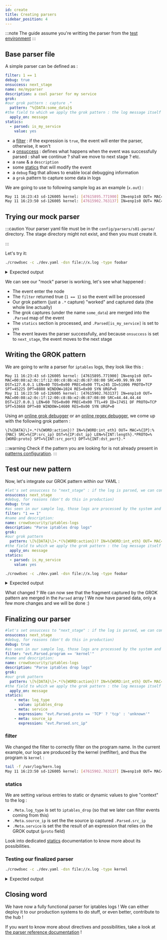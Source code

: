 ```yaml
---
id: create
title: Creating parsers
sidebar_position: 4
---
```


:::note
The guide assume you're writting the parser from the [test environment](/docs/contributing/contributing_test_env)
:::

## Base parser file

A simple parser can be defined as :

```yaml
filter: 1 == 1
debug: true
onsuccess: next_stage
name: me/myparser
description: a cool parser for my service
grok:
#our grok pattern : capture .*
  pattern: ^%{DATA:some_data}$
#the field to which we apply the grok pattern : the log message itself
  apply_on: message
statics:
  - parsed: is_my_service
    value: yes
```

 - a [filter](format#filter) : if the expression is `true`, the event will enter the parser, otherwise, it won't
 - a [onsuccess](format#onsuccess) : defines what happens when the event was successfully parsed : shall we continue ? shall we move to next stage ? etc.
 - a `name` & a `description`
 - some [statics](format#statics) that will modify the event
 - a `debug` flag that allows to enable local debugging information
 - a `grok` pattern to capture some data in logs

We are going to use to following sample log as an example (`x.out`) :
```bash
May 11 16:23:43 sd-126005 kernel: [47615895.771900] IN=enp1s0 OUT= MAC=00:08:a2:0c:1f:12:00:c8:8b:e2:d6:87:08:00 SRC=99.99.99.99 DST=127.0.0.1 LEN=40 TOS=0x00 PREC=0x00 TTL=245 ID=51006 PROTO=TCP SPT=45225 DPT=8888 WINDOW=1024 RES=0x00 SYN URGP=0 
May 11 16:23:50 sd-126005 kernel: [47615902.763137] IN=enp1s0 OUT= MAC=00:08:a2:0c:1f:12:00:c8:8b:e2:d6:87:08:00 SRC=44.44.44.44 DST=127.0.0.1 LEN=60 TOS=0x00 PREC=0x00 TTL=49 ID=17451 DF PROTO=TCP SPT=53668 DPT=80 WINDOW=14600 RES=0x00 SYN URGP=0 
```

## Trying our mock parser

:::caution
Your parser yaml file must be in the `config/parsers/s01-parse/` directory. The stage directory might not exist, and then you must create it.

:::

Let's try it:

```bash             
./crowdsec -c ./dev.yaml -dsn file://x.log -type foobar
```

<details>
  <summary>Expected output</summary>

```bash
INFO[20-08-2021 17:18:20] Crowdsec v1.1.1-linux-73e0bbaf93070f4a640eb5a22212b5dcf26699de 
INFO[20-08-2021 17:18:21] reading x.log at once                         type="file://x.log"
DEBU[20-08-2021 17:18:21] + Grok '^%{DA...' returned 1 entries to merge in Parsed  id=billowing-flower name=me/myparser stage=s01-parse
DEBU[20-08-2021 17:18:21] 	.Parsed['some_data'] = 'May 11 16:23:43 sd-126005 kernel: [47615895.771900] IN=enp1s0 OUT= MAC=00:08:a2:0c:1f:12:00:c8:8b:e2:d6:87:08:00 SRC=99.99.99.99 DST=127.0.0.1 LEN=40 TOS=0x00 PREC=0x00 TTL=245 ID=51006 PROTO=TCP SPT=45225 DPT=8888 WINDOW=1024 RES=0x00 SYN URGP=0 '  id=billowing-flower name=me/myparser stage=s01-parse
DEBU[20-08-2021 17:18:21] + Processing 1 statics                        id=billowing-flower name=me/myparser stage=s01-parse
DEBU[20-08-2021 17:18:21] .Parsed[is_my_service] = 'yes'                id=billowing-flower name=me/myparser stage=s01-parse
DEBU[20-08-2021 17:18:21] Event leaving node : ok                       id=billowing-flower name=me/myparser stage=s01-parse
DEBU[20-08-2021 17:18:21] move Event from stage s01-parse to s02-enrich  id=billowing-flower name=me/myparser stage=s01-parse
DEBU[20-08-2021 17:18:21] + Grok '^%{DA...' returned 1 entries to merge in Parsed  id=billowing-flower name=me/myparser stage=s01-parse
DEBU[20-08-2021 17:18:21] 	.Parsed['some_data'] = 'May 11 16:23:50 sd-126005 kernel: [47615902.763137] IN=enp1s0 OUT= MAC=00:08:a2:0c:1f:12:00:c8:8b:e2:d6:87:08:00 SRC=44.44.44.44 DST=127.0.0.1 LEN=60 TOS=0x00 PREC=0x00 TTL=49 ID=17451 DF PROTO=TCP SPT=53668 DPT=80 WINDOW=14600 RES=0x00 SYN URGP=0'  id=billowing-flower name=me/myparser stage=s01-parse
DEBU[20-08-2021 17:18:21] + Processing 1 statics                        id=billowing-flower name=me/myparser stage=s01-parse
DEBU[20-08-2021 17:18:21] .Parsed[is_my_service] = 'yes'                id=billowing-flower name=me/myparser stage=s01-parse
DEBU[20-08-2021 17:18:21] Event leaving node : ok                       id=billowing-flower name=me/myparser stage=s01-parse
DEBU[20-08-2021 17:18:21] move Event from stage s01-parse to s02-enrich  id=billowing-flower name=me/myparser stage=s01-parse
...
```
</details>


We can see our "mock" parser is working, let's see what happened :

 - The event enter the node
 - The `filter` returned true (`1 == 1`) so the event will be processed
 - Our grok pattern (just a `.*` capture) "worked" and captured data (the whole line actually)
 - The grok captures (under the name `some_data`) are merged into the `.Parsed` map of the event
 - The `statics` section is processed, and `.Parsed[is_my_service]` is set to `yes`
 - The event leaves the parser successfully, and because `onsuccess` is set to `next_stage`, the event moves to the next stage

## Writing the GROK pattern

We are going to write a parser for `iptables` logs, they look like this :

```
May 11 16:23:43 sd-126005 kernel: [47615895.771900] IN=enp1s0 OUT= MAC=00:08:a2:0c:1f:12:00:c8:8b:e2:d6:87:08:00 SRC=99.99.99.99 DST=127.0.0.1 LEN=40 TOS=0x00 PREC=0x00 TTL=245 ID=51006 PROTO=TCP SPT=45225 DPT=8888 WINDOW=1024 RES=0x00 SYN URGP=0 
May 11 16:23:50 sd-126005 kernel: [47615902.763137] IN=enp1s0 OUT= MAC=00:08:a2:0c:1f:12:00:c8:8b:e2:d6:87:08:00 SRC=44.44.44.44 DST=127.0.0.1 LEN=60 TOS=0x00 PREC=0x00 TTL=49 ID=17451 DF PROTO=TCP SPT=53668 DPT=80 WINDOW=14600 RES=0x00 SYN URGP=0 

```

Using an [online grok debugger](https://grokdebug.herokuapp.com/) or an [online regex debugger](https://www.debuggex.com/), we come up with the following grok pattern :

```
\[%{DATA}\]+.*(%{WORD:action})? IN=%{WORD:int_eth} OUT= MAC=%{IP}:%{MAC} SRC=%{IP:src_ip} DST=%{IP:dst_ip} LEN=%{INT:length}.*PROTO=%{WORD:proto} SPT=%{INT:src_port} DPT=%{INT:dst_port}.*
```

:::warning
Check if the pattern you are looking for is not already present in [patterns configuration](/docs/parsers/patterns).
:::

## Test our new pattern

Now, let's integrate our GROK pattern within our YAML :

```yaml
#let's set onsuccess to "next_stage" : if the log is parsed, we can consider it has been dealt with
onsuccess: next_stage
#debug, for reasons (don't do this in production)
debug: true
#as seen in our sample log, those logs are processed by the system and have a progname set to 'kernel'
filter: "1 == 1"
#name and description:
name: crowdsecurity/iptables-logs
description: "Parse iptables drop logs"
grok:
#our grok pattern
  pattern: \[%{DATA}\]+.*(%{WORD:action})? IN=%{WORD:int_eth} OUT= MAC=%{IP}:%{MAC} SRC=%{IP:src_ip} DST=%{IP:dst_ip} LEN=%{INT:length}.*PROTO=%{WORD:proto} SPT=%{INT:src_port} DPT=%{INT:dst_port}.*
#the field to which we apply the grok pattern : the log message itself
  apply_on: message
statics:
  - parsed: is_my_service
    value: yes
```


```bash
./crowdsec -c ./dev.yaml -dsn file://x.log -type foobar
```


<details>
  <summary>Expected output</summary>



 
```bash
INFO[20-08-2021 17:47:46] reading x.log at once                         type="file://x.log"
DEBU[20-08-2021 17:47:46] + Grok '[%{D...' returned 8 entries to merge in Parsed  id=summer-snowflake name=crowdsecurity/iptables-logs stage=s01-parse
DEBU[20-08-2021 17:47:46] 	.Parsed['proto'] = 'TCP'                     id=summer-snowflake name=crowdsecurity/iptables-logs stage=s01-parse
DEBU[20-08-2021 17:47:46] 	.Parsed['src_port'] = '45225'                id=summer-snowflake name=crowdsecurity/iptables-logs stage=s01-parse
DEBU[20-08-2021 17:47:46] 	.Parsed['dst_port'] = '8888'                 id=summer-snowflake name=crowdsecurity/iptables-logs stage=s01-parse
DEBU[20-08-2021 17:47:46] 	.Parsed['action'] = ''                       id=summer-snowflake name=crowdsecurity/iptables-logs stage=s01-parse
DEBU[20-08-2021 17:47:46] 	.Parsed['int_eth'] = 'enp1s0'                id=summer-snowflake name=crowdsecurity/iptables-logs stage=s01-parse
DEBU[20-08-2021 17:47:46] 	.Parsed['src_ip'] = '99.99.99.99'            id=summer-snowflake name=crowdsecurity/iptables-logs stage=s01-parse
DEBU[20-08-2021 17:47:46] 	.Parsed['dst_ip'] = '127.0.0.1'              id=summer-snowflake name=crowdsecurity/iptables-logs stage=s01-parse
DEBU[20-08-2021 17:47:46] 	.Parsed['length'] = '40'                     id=summer-snowflake name=crowdsecurity/iptables-logs stage=s01-parse
DEBU[20-08-2021 17:47:46] + Processing 1 statics                        id=summer-snowflake name=crowdsecurity/iptables-logs stage=s01-parse
DEBU[20-08-2021 17:47:46] .Parsed[is_my_service] = 'yes'                id=summer-snowflake name=crowdsecurity/iptables-logs stage=s01-parse
DEBU[20-08-2021 17:47:46] Event leaving node : ok                       id=summer-snowflake name=crowdsecurity/iptables-logs stage=s01-parse
DEBU[20-08-2021 17:47:46] move Event from stage s01-parse to s02-enrich  id=summer-snowflake name=crowdsecurity/iptables-logs stage=s01-parse
WARN[20-08-2021 17:47:46] Acquisition is finished, shutting down       
DEBU[20-08-2021 17:47:46] + Grok '\[%{D...' returned 8 entries to merge in Parsed  id=summer-snowflake name=crowdsecurity/iptables-logs stage=s01-parse
DEBU[20-08-2021 17:47:46] 	.Parsed['length'] = '60'                     id=summer-snowflake name=crowdsecurity/iptables-logs stage=s01-parse
DEBU[20-08-2021 17:47:46] 	.Parsed['proto'] = 'TCP'                     id=summer-snowflake name=crowdsecurity/iptables-logs stage=s01-parse
DEBU[20-08-2021 17:47:46] 	.Parsed['src_port'] = '53668'                id=summer-snowflake name=crowdsecurity/iptables-logs stage=s01-parse
DEBU[20-08-2021 17:47:46] 	.Parsed['dst_port'] = '80'                   id=summer-snowflake name=crowdsecurity/iptables-logs stage=s01-parse
DEBU[20-08-2021 17:47:46] 	.Parsed['action'] = ''                       id=summer-snowflake name=crowdsecurity/iptables-logs stage=s01-parse
DEBU[20-08-2021 17:47:46] 	.Parsed['int_eth'] = 'enp1s0'                id=summer-snowflake name=crowdsecurity/iptables-logs stage=s01-parse
DEBU[20-08-2021 17:47:46] 	.Parsed['src_ip'] = '44.44.44.44'            id=summer-snowflake name=crowdsecurity/iptables-logs stage=s01-parse
DEBU[20-08-2021 17:47:46] 	.Parsed['dst_ip'] = '127.0.0.1'              id=summer-snowflake name=crowdsecurity/iptables-logs stage=s01-parse
DEBU[20-08-2021 17:47:46] + Processing 1 statics                        id=summer-snowflake name=crowdsecurity/iptables-logs stage=s01-parse
DEBU[20-08-2021 17:47:46] .Parsed[is_my_service] = 'yes'                id=summer-snowflake name=crowdsecurity/iptables-logs stage=s01-parse
DEBU[20-08-2021 17:47:46] Event leaving node : ok                       id=summer-snowflake name=crowdsecurity/iptables-logs stage=s01-parse
DEBU[20-08-2021 17:47:46] move Event from stage s01-parse to s02-enrich  id=summer-snowflake name=crowdsecurity/iptables-logs stage=s01-parse
...
```


</details>

What changed ? We can now see that the fragment captured by the GROK pattern are merged in the `Parsed` array !
We now have parsed data, only a few more changes and we will be done :)

## Finalizing our parser

```yaml
#let's set onsuccess to "next_stage" : if the log is parsed, we can consider it has been dealt with
onsuccess: next_stage
#debug, for reasons (don't do this in production)
debug: true
#as seen in our sample log, those logs are processed by the system and have a progname set to 'kernel'
filter: "evt.Parsed.program == 'kernel'"
#name and description:
name: crowdsecurity/iptables-logs
description: "Parse iptables drop logs"
grok:
#our grok pattern
  pattern: \[%{DATA}\]+.*(%{WORD:action})? IN=%{WORD:int_eth} OUT= MAC=%{IP}:%{MAC} SRC=%{IP:src_ip} DST=%{IP:dst_ip} LEN=%{INT:length}.*PROTO=%{WORD:proto} SPT=%{INT:src_port} DPT=%{INT:dst_port}.*
#the field to which we apply the grok pattern : the log message itself
  apply_on: message
statics:
    - meta: log_type
      value: iptables_drop
    - meta: service
      expression: "evt.Parsed.proto == 'TCP' ? 'tcp' : 'unknown'"
    - meta: source_ip
      expression: "evt.Parsed.src_ip"
```

### filter

We changed the filter to correctly filter on the program name.
In the current example, our logs are produced by the kernel (netfilter), and thus the program is `kernel` :

```bash
tail -f /var/log/kern.log
May 11 16:23:50 sd-126005 kernel: [47615902.763137] IN=enp1s0 OUT= MAC=00:08:a2:0c:1f:12:00:c8:8b:e2:d6:87:08:00 SRC=44.44.44.44 DST=127.0.0.1 LEN=60 TOS=0x00 PREC=0x00 TTL=49 ID=17451 DF PROTO=TCP SPT=53668 DPT=80 WINDOW=14600 RES=0x00 SYN URGP=0 
```

### statics

We are setting various entries to static or dynamic values to give "context" to the log :

  - `.Meta.log_type` is set to `iptables_drop` (so that we later can filter events coming from this)
  - `.Meta.source_ip` is set the the source ip captured  `.Parsed.src_ip`
  - `.Meta.service` is set the the result of an expression that relies on the GROK output (`proto` field)
  
Look into dedicated [statics](/docs/parsers/format#statics) documentation to know more about its possibilities.


### Testing our finalized parser


```bash
./crowdsec -c ./dev.yaml -dsn file://x.log -type kernel
```

<details>
  <summary>Expected output</summary>

```bash
...
INFO[20-08-2021 17:49:02] reading x.log at once                         type="file://x.log"
DEBU[20-08-2021 17:49:02] eval(evt.Parsed.program == 'kernel') = TRUE   id=withered-sun name=crowdsecurity/iptables-logs stage=s01-parse
DEBU[20-08-2021 17:49:02] eval variables:                               id=withered-sun name=crowdsecurity/iptables-logs stage=s01-parse
DEBU[20-08-2021 17:49:02]        evt.Parsed.program = 'kernel'          id=withered-sun name=crowdsecurity/iptables-logs stage=s01-parse
DEBU[20-08-2021 17:49:02] + Grok '[%{D...' returned 8 entries to merge in Parsed  id=withered-sun name=crowdsecurity/iptables-logs stage=s01-parse
DEBU[20-08-2021 17:49:02] 	.Parsed['proto'] = 'TCP'                     id=withered-sun name=crowdsecurity/iptables-logs stage=s01-parse
DEBU[20-08-2021 17:49:02] 	.Parsed['src_port'] = '45225'                id=withered-sun name=crowdsecurity/iptables-logs stage=s01-parse
DEBU[20-08-2021 17:49:02] 	.Parsed['dst_port'] = '8888'                 id=withered-sun name=crowdsecurity/iptables-logs stage=s01-parse
DEBU[20-08-2021 17:49:02] 	.Parsed['action'] = ''                       id=withered-sun name=crowdsecurity/iptables-logs stage=s01-parse
DEBU[20-08-2021 17:49:02] 	.Parsed['int_eth'] = 'enp1s0'                id=withered-sun name=crowdsecurity/iptables-logs stage=s01-parse
DEBU[20-08-2021 17:49:02] 	.Parsed['src_ip'] = '99.99.99.99'            id=withered-sun name=crowdsecurity/iptables-logs stage=s01-parse
DEBU[20-08-2021 17:49:02] 	.Parsed['dst_ip'] = '127.0.0.1'              id=withered-sun name=crowdsecurity/iptables-logs stage=s01-parse
DEBU[20-08-2021 17:49:02] 	.Parsed['length'] = '40'                     id=withered-sun name=crowdsecurity/iptables-logs stage=s01-parse
DEBU[20-08-2021 17:49:02] + Processing 3 statics                        id=withered-sun name=crowdsecurity/iptables-logs stage=s01-parse
DEBU[20-08-2021 17:49:02] .Meta[log_type] = 'iptables_drop'             id=withered-sun name=crowdsecurity/iptables-logs stage=s01-parse
DEBU[20-08-2021 17:49:02] .Meta[service] = 'tcp'                        id=withered-sun name=crowdsecurity/iptables-logs stage=s01-parse
DEBU[20-08-2021 17:49:02] .Meta[source_ip] = '99.99.99.99'              id=withered-sun name=crowdsecurity/iptables-logs stage=s01-parse
DEBU[20-08-2021 17:49:02] Event leaving node : ok                       id=withered-sun name=crowdsecurity/iptables-logs stage=s01-parse
DEBU[20-08-2021 17:49:02] move Event from stage s01-parse to s02-enrich  id=withered-sun name=crowdsecurity/iptables-logs stage=s01-parse
WARN[20-08-2021 17:49:02] Acquisition is finished, shutting down       
DEBU[20-08-2021 17:49:02] eval(evt.Parsed.program == 'kernel') = TRUE   id=withered-sun name=crowdsecurity/iptables-logs stage=s01-parse
DEBU[20-08-2021 17:49:02] eval variables:                               id=withered-sun name=crowdsecurity/iptables-logs stage=s01-parse
DEBU[20-08-2021 17:49:02]        evt.Parsed.program = 'kernel'          id=withered-sun name=crowdsecurity/iptables-logs stage=s01-parse
DEBU[20-08-2021 17:49:02] + Grok '\[%{D...' returned 8 entries to merge in Parsed  id=withered-sun name=crowdsecurity/iptables-logs stage=s01-parse
DEBU[20-08-2021 17:49:02] 	.Parsed['src_ip'] = '44.44.44.44'            id=withered-sun name=crowdsecurity/iptables-logs stage=s01-parse
DEBU[20-08-2021 17:49:02] 	.Parsed['dst_ip'] = '127.0.0.1'              id=withered-sun name=crowdsecurity/iptables-logs stage=s01-parse
DEBU[20-08-2021 17:49:02] 	.Parsed['length'] = '60'                     id=withered-sun name=crowdsecurity/iptables-logs stage=s01-parse
DEBU[20-08-2021 17:49:02] 	.Parsed['proto'] = 'TCP'                     id=withered-sun name=crowdsecurity/iptables-logs stage=s01-parse
DEBU[20-08-2021 17:49:02] 	.Parsed['src_port'] = '53668'                id=withered-sun name=crowdsecurity/iptables-logs stage=s01-parse
DEBU[20-08-2021 17:49:02] 	.Parsed['dst_port'] = '80'                   id=withered-sun name=crowdsecurity/iptables-logs stage=s01-parse
DEBU[20-08-2021 17:49:02] 	.Parsed['action'] = ''                       id=withered-sun name=crowdsecurity/iptables-logs stage=s01-parse
DEBU[20-08-2021 17:49:02] 	.Parsed['int_eth'] = 'enp1s0'                id=withered-sun name=crowdsecurity/iptables-logs stage=s01-parse
DEBU[20-08-2021 17:49:02] + Processing 3 statics                        id=withered-sun name=crowdsecurity/iptables-logs stage=s01-parse
DEBU[20-08-2021 17:49:02] .Meta[log_type] = 'iptables_drop'             id=withered-sun name=crowdsecurity/iptables-logs stage=s01-parse
DEBU[20-08-2021 17:49:02] .Meta[service] = 'tcp'                        id=withered-sun name=crowdsecurity/iptables-logs stage=s01-parse
DEBU[20-08-2021 17:49:02] .Meta[source_ip] = '44.44.44.44'              id=withered-sun name=crowdsecurity/iptables-logs stage=s01-parse
DEBU[20-08-2021 17:49:02] Event leaving node : ok                       id=withered-sun name=crowdsecurity/iptables-logs stage=s01-parse
DEBU[20-08-2021 17:49:02] move Event from stage s01-parse to s02-enrich  id=withered-sun name=crowdsecurity/iptables-logs stage=s01-parse
...
```
</details>

## Closing word

We have now a fully functional parser for iptables logs !
We can either deploy it to our production systems to do stuff, or even better, contribute to the hub !

If you want to know more about directives and possibilities, take a look at [the parser reference documentation](/docs/parsers/format) !

